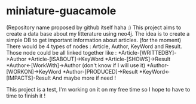 # miniature-guacamole
(Repository name proposed by github itself haha :)
This project aims to create a data base about my litterature using neo4j. The idea is to create a simple DB to get important information about articles. (for the moment) There would be 4 types of nodes : Article, Author, KeyWord and Result. Those node could be all linked together like :
*Article-[WRITTEDBY]->Author
*Article-[ISABOUT]->KeyWord
*Article-[SHOWS]->Result
*Author<-[WorkWith]->Author (don't know if I will use it)
*Author-[WORKON]->KeyWord
*Author-[PRODUCED]->Result
*KeyWord<-[IMPACTS]-Result
And maybe more if need !

This project is a test, I'm working on it on my free time so I hope to have to time to finish it !
